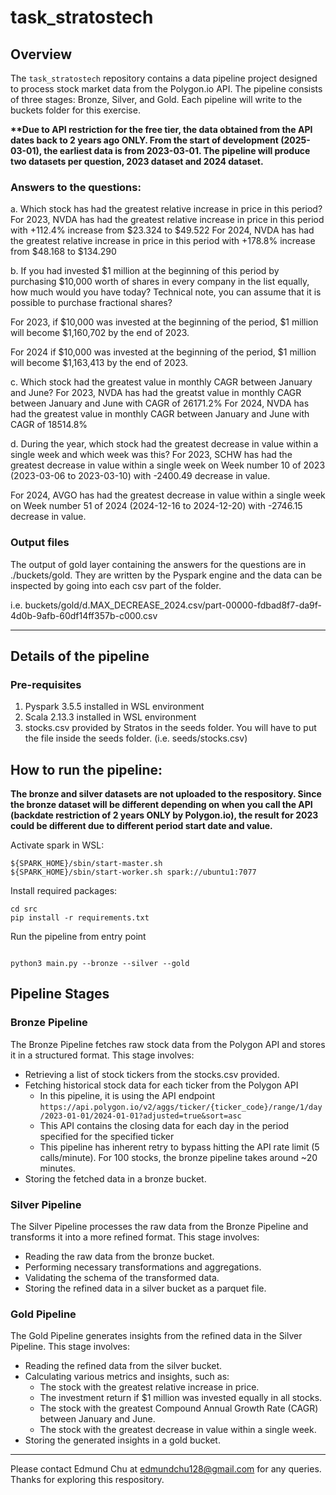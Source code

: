 # task_stratostech

## Overview

The `task_stratostech` repository contains a data pipeline project designed to process stock market data from the Polygon.io API. The pipeline consists of three stages: Bronze, Silver, and Gold. Each pipeline will write to the buckets folder for this exercise.

**\*\*Due to API restriction for the free tier, the data obtained from the API dates back to 2 years ago ONLY. From the start of development (2025-03-01), the earliest data is from 2023-03-01. The pipeline will produce two datasets per question, 2023 dataset and 2024 dataset.**


### Answers to the questions:
a. Which stock has had the greatest relative increase in price in this period?
For 2023, NVDA has had the greatest relative increase in price in this period with +112.4% increase from $23.324 to $49.522
For 2024, NVDA has had the greatest relative increase in price in this period with +178.8% increase from $48.168 to $134.290

b. If you had invested \$1 million at the beginning of this period by purchasing \$10,000 worth of shares in every company in the list equally, how much would you have today? Technical note, you can assume that it is possible to purchase fractional shares?

For 2023, if \$10,000 was invested at the beginning of the period, \$1 million will become \$1,160,702 by the end of 2023.

For 2024 if \$10,000 was invested at the beginning of the period, \$1 million will become \$1,163,413 by the end of 2023.

c. Which stock had the greatest value in monthly CAGR between January and June?
For 2023, NVDA has had the greatst value in monthly CAGR between January and June with CAGR of 26171.2%
For 2024, NVDA has had the greatest value in monthly CAGR between January and June with CAGR of 18514.8%

d. During the year, which stock had the greatest decrease in value within a single week and which week was this?
For 2023, SCHW has had the greatest decrease in value within a single week on Week number 10 of 2023 (2023-03-06 to 2023-03-10) with -2400.49 decrease in value.

For 2024, AVGO has had the greatest decrease in value within a single week on Week number 51 of 2024 (2024-12-16 to 2024-12-20) with -2746.15 decrease in value.

### Output files
The output of gold layer containing the answers for the questions are in ./buckets/gold. They are written by the Pyspark engine and the data can be inspected by going into each csv part of the folder.

i.e. buckets/gold/d.MAX_DECREASE_2024.csv/part-00000-fdbad8f7-da9f-4d0b-9afb-60df14ff357b-c000.csv

----
## Details of the pipeline
### Pre-requisites
1. Pyspark 3.5.5 installed in WSL environment
2. Scala 2.13.3 installed in WSL environment
3. stocks.csv provided by Stratos in the seeds folder. You will have to put the file inside the seeds folder. (i.e. seeds/stocks.csv)

## How to run the pipeline:

**The bronze and silver datasets are not uploaded to the respository. Since the bronze dataset will be different depending on when you call the API (backdate restriction of 2 years ONLY by Polygon.io), the result for 2023 could be different due to different period start date and value.**

Activate spark in WSL:
```
${SPARK_HOME}/sbin/start-master.sh
${SPARK_HOME}/sbin/start-worker.sh spark://ubuntu1:7077
```
Install required packages:
```
cd src
pip install -r requirements.txt
```

Run the pipeline from entry point
```

python3 main.py --bronze --silver --gold
```


## Pipeline Stages

### Bronze Pipeline

The Bronze Pipeline fetches raw stock data from the Polygon API and stores it in a structured format. This stage involves:
- Retrieving a list of stock tickers from the stocks.csv provided.
- Fetching historical stock data for each ticker from the Polygon API
    - In this pipeline, it is using the API endpoint `https://api.polygon.io/v2/aggs/ticker/{ticker_code}/range/1/day/2023-01-01/2024-01-01?adjusted=true&sort=asc` 
    - This API contains the closing data for each day in the period specified for the specified ticker
    - This pipeline has inherent retry to bypass hitting the API rate limit (5 calls/minute). For 100 stocks, the bronze pipeline takes around ~20 minutes.
- Storing the fetched data in a bronze bucket.

### Silver Pipeline

The Silver Pipeline processes the raw data from the Bronze Pipeline and transforms it into a more refined format. This stage involves:
- Reading the raw data from the bronze bucket.
- Performing necessary transformations and aggregations.
- Validating the schema of the transformed data.
- Storing the refined data in a silver bucket as a parquet file.

### Gold Pipeline

The Gold Pipeline generates insights from the refined data in the Silver Pipeline. This stage involves:
- Reading the refined data from the silver bucket.
- Calculating various metrics and insights, such as:
  - The stock with the greatest relative increase in price.
  - The investment return if $1 million was invested equally in all stocks.
  - The stock with the greatest Compound Annual Growth Rate (CAGR) between January and June.
  - The stock with the greatest decrease in value within a single week.
- Storing the generated insights in a gold bucket.


----
Please contact Edmund Chu at edmundchu128@gmail.com for any queries.
Thanks for exploring this respository.